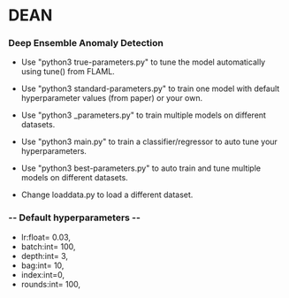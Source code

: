 # DEAN
### Deep Ensemble Anomaly Detection


- Use "python3 true-parameters.py" to tune the model automatically using tune() from FLAML.

- Use "python3 standard-parameters.py" to train one model with default hyperparameter values (from paper) or your own.

- Use "python3 _parameters.py" to train multiple models on different datasets.

- Use "python3 main.py" to train a classifier/regressor to auto tune your hyperparameters.

- Use "python3 best-parameters.py" to auto train and tune multiple models on different datasets.

- Change loaddata.py to load a different dataset.


### -- **Default hyperparameters** --

- lr:float= 0.03,
- batch:int= 100,
- depth:int= 3,
- bag:int= 10,
- index:int=0,
- rounds:int= 100,

